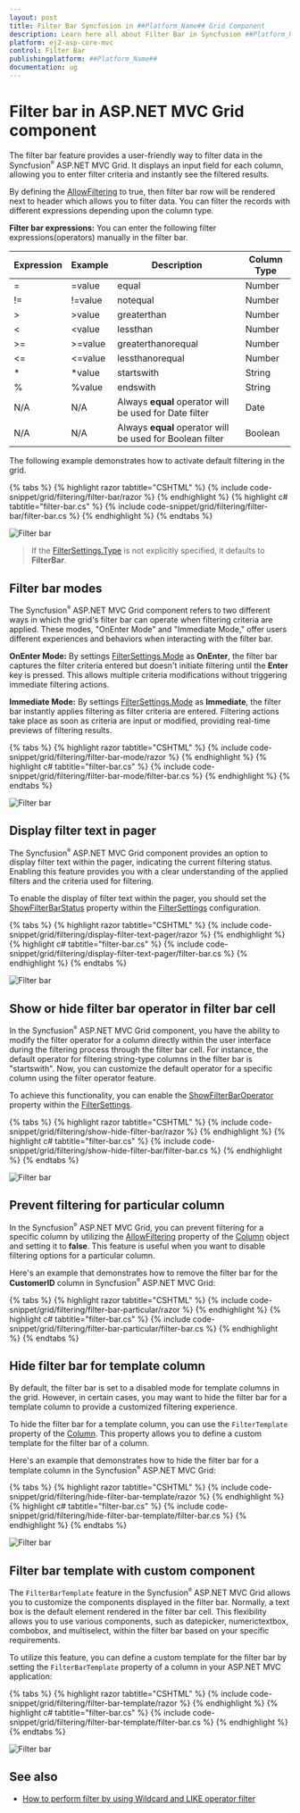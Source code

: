 ```yaml
---
layout: post
title: Filter Bar Syncfusion in ##Platform_Name## Grid Component
description: Learn here all about Filter Bar in Syncfusion ##Platform_Name## Grid component of Syncfusion Essential JS 2 and more.
platform: ej2-asp-core-mvc
control: Filter Bar
publishingplatform: ##Platform_Name##
documentation: ug
---
```


# Filter bar in ASP.NET MVC Grid component

The filter bar feature provides a user-friendly way to filter data in the Syncfusion<sup style="font-size:70%">&reg;</sup> ASP.NET MVC Grid. It displays an input field for each column, allowing you to enter filter criteria and instantly see the filtered results.

By defining the [AllowFiltering](https://help.syncfusion.com/cr/aspnetmvc-js2/syncfusion.ej2.grids.grid.html#Syncfusion_EJ2_Grids_Grid_AllowFiltering) to true, then filter bar row will be rendered next to header which allows you to filter data. You can filter the records with different expressions depending upon the column type.

**Filter bar expressions:**
You can enter the following filter expressions(operators) manually in the filter bar.

Expression |Example |Description |Column Type
-----|-----|-----|-----
= |=value |equal |Number
!= |!=value |notequal |Number
> |>value |greaterthan |Number
< |<value |lessthan |Number
>= |>=value |greaterthanorequal |Number
<=|<=value|lessthanorequal |Number
* |*value |startswith |String
% |%value |endswith |String
N/A |N/A |Always **equal** operator will be used for Date filter |Date
N/A |N/A |Always **equal** operator will be used for Boolean filter |Boolean

The following example demonstrates how to activate default filtering in the grid.

{% tabs %}
{% highlight razor tabtitle="CSHTML" %}
{% include code-snippet/grid/filtering/filter-bar/razor %}
{% endhighlight %}
{% highlight c# tabtitle="filter-bar.cs" %}
{% include code-snippet/grid/filtering/filter-bar/filter-bar.cs %}
{% endhighlight %}
{% endtabs %}

![Filter bar](../images/filtering/filterbar.png)

> If the [FilterSettings.Type](https://help.syncfusion.com/cr/aspnetmvc-js2/Syncfusion.EJ2.Grids.GridFilterSettings.html#Syncfusion_EJ2_Grids_GridFilterSettings_Type) is not explicitly specified, it defaults to **FilterBar**.

## Filter bar modes

The Syncfusion<sup style="font-size:70%">&reg;</sup> ASP.NET MVC Grid component refers to two different ways in which the grid's filter bar can operate when filtering criteria are applied. These modes, "OnEnter Mode" and "Immediate Mode," offer users different experiences and behaviors when interacting with the filter bar.

**OnEnter Mode:**
By settings [FilterSettings.Mode](https://help.syncfusion.com/cr/aspnetmvc-js2/Syncfusion.EJ2.Grids.GridFilterSettings.html#Syncfusion_EJ2_Grids_GridFilterSettings_Mode) as **OnEnter**, the filter bar captures the filter criteria entered but doesn't initiate filtering until the **Enter** key is pressed. This allows multiple criteria modifications without triggering immediate filtering actions.

**Immediate Mode:**
By settings [FilterSettings.Mode](https://help.syncfusion.com/cr/aspnetmvc-js2/Syncfusion.EJ2.Grids.GridFilterSettings.html#Syncfusion_EJ2_Grids_GridFilterSettings_Mode) as **Immediate**, the filter bar instantly applies filtering as filter criteria are entered. Filtering actions take place as soon as criteria are input or modified, providing real-time previews of filtering results.

{% tabs %}
{% highlight razor tabtitle="CSHTML" %}
{% include code-snippet/grid/filtering/filter-bar-mode/razor %}
{% endhighlight %}
{% highlight c# tabtitle="filter-bar.cs" %}
{% include code-snippet/grid/filtering/filter-bar-mode/filter-bar.cs %}
{% endhighlight %}
{% endtabs %}

![Filter bar](../images/filtering/filterbarmode.gif)

## Display filter text in pager

The Syncfusion<sup style="font-size:70%">&reg;</sup> ASP.NET MVC Grid component provides an option to display filter text within the pager, indicating the current filtering status. Enabling this feature provides you with a clear understanding of the applied filters and the criteria used for filtering.

To enable the display of filter text within the pager, you should set the [ShowFilterBarStatus](https://help.syncfusion.com/cr/aspnetmvc-js2/Syncfusion.EJ2.Grids.GridFilterSettings.html#Syncfusion_EJ2_Grids_GridFilterSettings_ShowFilterBarStatus) property within the [FilterSettings](https://help.syncfusion.com/cr/aspnetmvc-js2/Syncfusion.EJ2.Grids.Grid.html#Syncfusion_EJ2_Grids_Grid_FilterSettings) configuration.

{% tabs %}
{% highlight razor tabtitle="CSHTML" %}
{% include code-snippet/grid/filtering/display-filter-text-pager/razor %}
{% endhighlight %}
{% highlight c# tabtitle="filter-bar.cs" %}
{% include code-snippet/grid/filtering/display-filter-text-pager/filter-bar.cs %}
{% endhighlight %}
{% endtabs %}

![Filter bar](../images/filtering/filterbar-status.png)

## Show or hide filter bar operator in filter bar cell

In the Syncfusion<sup style="font-size:70%">&reg;</sup> ASP.NET MVC Grid component, you have the ability to modify the filter operator for a column directly within the user interface during the filtering process through the filter bar cell. For instance, the default operator for filtering string-type columns in the filter bar is "startswith". Now, you can customize the default operator for a specific column using the filter operator feature.

To achieve this functionality, you can enable the  [ShowFilterBarOperator](https://help.syncfusion.com/cr/aspnetmvc-js2/Syncfusion.EJ2.Grids.GridFilterSettings.html#Syncfusion_EJ2_Grids_GridFilterSettings_ShowFilterBarOperator) property within the [FilterSettings](https://help.syncfusion.com/cr/aspnetmvc-js2/Syncfusion.EJ2.Grids.Grid.html#Syncfusion_EJ2_Grids_Grid_FilterSettings).

{% tabs %}
{% highlight razor tabtitle="CSHTML" %}
{% include code-snippet/grid/filtering/show-hide-filter-bar/razor %}
{% endhighlight %}
{% highlight c# tabtitle="filter-bar.cs" %}
{% include code-snippet/grid/filtering/show-hide-filter-bar/filter-bar.cs %}
{% endhighlight %}
{% endtabs %}

![Filter bar](../images/filtering/filterbar-show-hide-cell.png)

## Prevent filtering for particular column

In the Syncfusion<sup style="font-size:70%">&reg;</sup> ASP.NET MVC Grid, you can prevent filtering for a specific column by utilizing the [AllowFiltering](https://help.syncfusion.com/cr/aspnetmvc-js2/Syncfusion.EJ2.Grids.Grid.html#Syncfusion_EJ2_Grids_Grid_AllowFiltering) property of the [Column](https://help.syncfusion.com/cr/aspnetmvc-js2/Syncfusion.EJ2.Grids.GridColumns.html) object and setting it to **false**. This feature is useful when you want to disable filtering options for a particular column.

Here's an example that demonstrates how to remove the filter bar for the **CustomerID** column in Syncfusion<sup style="font-size:70%">&reg;</sup> ASP.NET MVC Grid:

{% tabs %}
{% highlight razor tabtitle="CSHTML" %}
{% include code-snippet/grid/filtering/filter-bar-particular/razor %}
{% endhighlight %}
{% highlight c# tabtitle="filter-bar.cs" %}
{% include code-snippet/grid/filtering/filter-bar-particular/filter-bar.cs %}
{% endhighlight %}
{% endtabs %}

## Hide filter bar for template column

By default, the filter bar is set to a disabled mode for template columns in the grid. However, in certain cases, you may want to hide the filter bar for a template column to provide a customized filtering experience.

To hide the filter bar for a template column, you can use the `FilterTemplate` property of the [Column](https://help.syncfusion.com/cr/aspnetmvc-js2/Syncfusion.EJ2.Grids.GridColumns.html). This property allows you to define a custom template for the filter bar of a column.

Here's an example that demonstrates how to hide the filter bar for a template column in the Syncfusion<sup style="font-size:70%">&reg;</sup> ASP.NET MVC Grid:

{% tabs %}
{% highlight razor tabtitle="CSHTML" %}
{% include code-snippet/grid/filtering/hide-filter-bar-template/razor %}
{% endhighlight %}
{% highlight c# tabtitle="filter-bar.cs" %}
{% include code-snippet/grid/filtering/hide-filter-bar-template/filter-bar.cs %}
{% endhighlight %}
{% endtabs %}

![Filter bar](../images/filtering/filterbar-hide-template.png)

## Filter bar template with custom component

The `FilterBarTemplate` feature in the Syncfusion<sup style="font-size:70%">&reg;</sup> ASP.NET MVC Grid allows you to customize the components displayed in the filter bar. Normally, a text box is the default element rendered in the filter bar cell. This flexibility allows you to use various components, such as datepicker, numerictextbox, combobox, and multiselect, within the filter bar based on your specific requirements.

To utilize this feature, you can define a custom template for the filter bar by setting the `FilterBarTemplate` property of a column in your ASP.NET MVC application:

{% tabs %}
{% highlight razor tabtitle="CSHTML" %}
{% include code-snippet/grid/filtering/filter-bar-template/razor %}
{% endhighlight %}
{% highlight c# tabtitle="filter-bar.cs" %}
{% include code-snippet/grid/filtering/filter-bar-template/filter-bar.cs %}
{% endhighlight %}
{% endtabs %}

![Filter bar](../images/filtering/filterbar-template.png)


## See also

* [How to perform filter by using Wildcard and LIKE operator filter](./filtering#wildcard-and-like-operator-filter)
